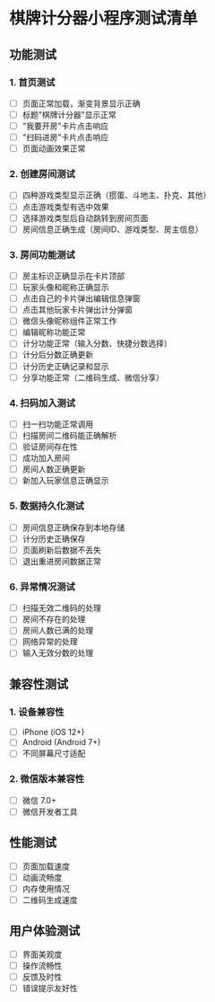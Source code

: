 # 棋牌计分器小程序测试清单

## 功能测试

### 1. 首页测试
- [ ] 页面正常加载，渐变背景显示正确
- [ ] 标题"棋牌计分器"显示正常
- [ ] "我要开房"卡片点击响应
- [ ] "扫码进房"卡片点击响应
- [ ] 页面动画效果正常

### 2. 创建房间测试
- [ ] 四种游戏类型显示正确（掼蛋、斗地主、扑克、其他）
- [ ] 点击游戏类型有选中效果
- [ ] 选择游戏类型后自动跳转到房间页面
- [ ] 房间信息正确生成（房间ID、游戏类型、房主信息）

### 3. 房间功能测试
- [ ] 房主标识正确显示在卡片顶部
- [ ] 玩家头像和昵称正确显示
- [ ] 点击自己的卡片弹出编辑信息弹窗
- [ ] 点击其他玩家卡片弹出计分弹窗
- [ ] 微信头像昵称组件正常工作
- [ ] 编辑昵称功能正常
- [ ] 计分功能正常（输入分数、快捷分数选择）
- [ ] 计分后分数正确更新
- [ ] 计分历史正确记录和显示
- [ ] 分享功能正常（二维码生成、微信分享）

### 4. 扫码加入测试
- [ ] 扫一扫功能正常调用
- [ ] 扫描房间二维码能正确解析
- [ ] 验证房间存在性
- [ ] 成功加入房间
- [ ] 房间人数正确更新
- [ ] 新加入玩家信息正确显示

### 5. 数据持久化测试
- [ ] 房间信息正确保存到本地存储
- [ ] 计分历史正确保存
- [ ] 页面刷新后数据不丢失
- [ ] 退出重进房间数据正常

### 6. 异常情况测试
- [ ] 扫描无效二维码的处理
- [ ] 房间不存在的处理
- [ ] 房间人数已满的处理
- [ ] 网络异常的处理
- [ ] 输入无效分数的处理

## 兼容性测试

### 1. 设备兼容性
- [ ] iPhone (iOS 12+)
- [ ] Android (Android 7+)
- [ ] 不同屏幕尺寸适配

### 2. 微信版本兼容性
- [ ] 微信 7.0+
- [ ] 微信开发者工具

## 性能测试
- [ ] 页面加载速度
- [ ] 动画流畅度
- [ ] 内存使用情况
- [ ] 二维码生成速度

## 用户体验测试
- [ ] 界面美观度
- [ ] 操作流畅性
- [ ] 反馈及时性
- [ ] 错误提示友好性